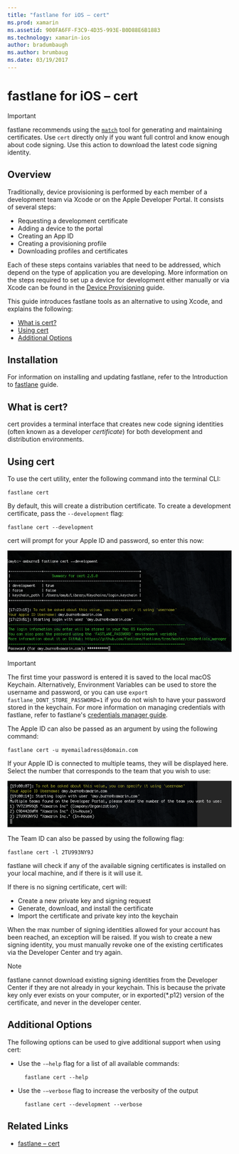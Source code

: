 ```yaml
---
title: "fastlane for iOS – cert"
ms.prod: xamarin
ms.assetid: 900FA6FF-F3C9-4D35-993E-B0D88E6B1883
ms.technology: xamarin-ios
author: bradumbaugh
ms.author: brumbaug
ms.date: 03/19/2017
---
```


# fastlane for iOS – cert

> [!IMPORTANT]
> fastlane recommends using the [`match`](~/ios/deploy-test/provisioning/fastlane/match.md) tool for generating and maintaining  certificates. Use `cert` directly only if you want full control and know enough about code signing. Use this action to download the latest code signing identity.

## Overview

Traditionally, device provisioning is performed by each member of a development team via Xcode or on the Apple Developer Portal. It consists of several steps:

- Requesting a development certificate
- Adding a device to the portal
- Creating an App ID
- Creating a provisioning profile
- Downloading profiles and certificates

Each of these steps contains variables that need to be addressed, which depend on the type of application you are developing. More information on the steps required to set up a device for development either manually or via Xcode can be found in the [Device Provisioning](~/ios/get-started/installation/device-provisioning/index.md) guide.

This guide introduces fastlane tools as an alternative to using Xcode, and explains the following:

- [What is cert?](#whatiscert)
- [Using cert](#using)
- [Additional Options](#options)

## Installation

For information on installing and updating fastlane, refer to the Introduction to [fastlane](~/ios/deploy-test/provisioning/fastlane/index.md#Installation) guide.

<a name="whatiscert" />

## What is cert?

cert provides a terminal interface that creates new code signing identities (often known as a developer _certificate_) for both development and distribution environments.

<a name="using" />

## Using cert

To use the cert utility, enter the following command into the terminal CLI:

    fastlane cert

By default, this will create a distribution certificate. To create a development certificate, pass the `--development` flag:

    fastlane cert --development

cert will prompt for your Apple ID and password, so enter this now:

[![](cert-images/fastlane-image1.png "cert will prompt for your Apple ID and password")](cert-images/fastlane-image1.png#lightbox)

> [!IMPORTANT]
> The first time your password is entered it is saved to the local macOS Keychain. Alternatively, Environment Variables can be used to store the username and password, or you can use `export fastlane_DONT_STORE_PASSWORD=1` if you do not wish to have your password stored in the keychain. For more information on managing credentials with fastlane, refer to fastlane's [credentials manager guide](https://github.com/fastlane/fastlane/blob/master/credentials_manager/README.md).

The Apple ID can also be passed as an argument by using the following command:

    fastlane cert -u myemailadress@domain.com

If your Apple ID is connected to multiple teams, they will be displayed here. Select the number that corresponds to the team that you wish to use:

[![](cert-images/fastlane-image2.png "Select the team that you wish to use")](cert-images/fastlane-image2.png#lightbox)

The Team ID can also be passed by using the following flag:

    fastlane cert -l 2TU993NY9J

fastlane will check if any of the available signing certificates is installed on your local machine, and if there is it will use it.

If there is no signing certificate, cert will:

- Create a new private key and signing request
- Generate, download, and install the certificate
- Import the certificate and private key into the keychain

When the max number of signing identities allowed for your account has been reached, an exception will be raised. If you wish to create a new signing identity, you must manually revoke one of the existing certificates via the Developer Center and try again.

> [!NOTE]
> fastlane cannot download existing signing identities from the Developer Center if they are not already in your keychain. This is because the private key only ever exists on your computer, or in exported(*.p12) version of the certificate, and never in the developer center.

<a name="options" />

## Additional Options

The following options can be used to give additional support when using cert:

- Use the `-–help` flag for a list of all available commands:

        fastlane cert --help

- Use the `-–verbose` flag to increase the verbosity of the output

        fastlane cert --development --verbose


## Related Links

- [fastlane – cert](https://github.com/fastlane/fastlane/blob/master/cert/README.md)
